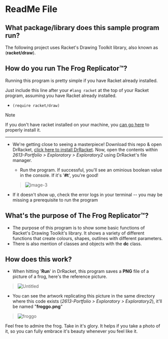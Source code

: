 # ReadMe File

## What package/library does this sample program run?

The following project uses Racket's Drawing Toolkit library, also known as (__racket/draw__).
  
## How do you run The Frog Replicator™?

Running this program is pretty simple if you have Racket already installed.

Just include this line after your `#lang racket` at the top of your Racket program, assuming you have Racket already installed.

- `(require racket/draw)`

> [!NOTE]
> If you don't have racket installed on your machine, you [can go here](https://docs.racket-lang.org/pollen/Installation.html) to properly install it.
---

- We're getting close to seeing a masterpiece! Download this repo & open DrRacket, [click here to install DrRacket](https://download.racket-lang.org/). Now, open the contents within _2613-Portfolio > Exploratory > Exploratory2_ using DrRacket's file manager.
	- Run the program. If successful, you'll see an ominious boolean value in the console. If it's '__#t__', you're good!
    >![image-3](https://github.com/CS2613-WI24-FR01B/exploration-activity-2-rkomoran/assets/103604250/3dcff9da-eac3-4ad1-ad41-074a114fe65e)

- If it doesn't show up, check the error logs in your terminal -- you may be missing a prerequisite to run the program

## What's the purpose of The Frog Replicator™?

- The purpose of this program is to show some basic functions of Racket's Drawing Toolkit's library. It shows a variety of different functions that create colours, shapes, outlines with different parameters.
- There is also mention of classes and objects with the __dc__ class.

## How does this work?

- When hitting '__Run__' in DrRacket, this program saves a __PNG__ file of a picture of a frog, here's the reference picture.

>![Untitled](https://github.com/CS2613-WI24-FR01B/exploration-activity-2-rkomoran/assets/103604250/29355516-31e8-444f-a0d5-e94888b443c5)

- You can see the artwork replicating this picture in the same directory where this code exists (_2613-Portfolio > Exploratory > Exploratory2_), it'll be named "__froggo.png__"

>![froggo](https://github.com/CS2613-WI24-FR01B/exploration-activity-2-rkomoran/assets/103604250/3c8cefe0-536e-4c2f-8e52-14a1515e05f8)

Feel free to admire the frog. Take in it's glory. It helps if you take a photo of it, so you can fully embrace it's beauty whenever you feel like it.
